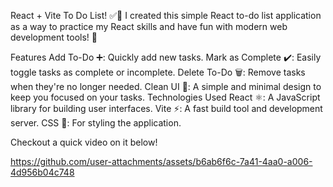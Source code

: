 React + Vite To Do List! ✅📝
I created this simple React to-do list application as a way to practice my React skills and have fun with modern web development tools! 🚀

Features
Add To-Do ➕: Quickly add new tasks.
Mark as Complete ✔️: Easily toggle tasks as complete or incomplete.
Delete To-Do 🗑️: Remove tasks when they're no longer needed.
Clean UI 🎨: A simple and minimal design to keep you focused on your tasks.
Technologies Used
React ⚛️: A JavaScript library for building user interfaces.
Vite ⚡: A fast build tool and development server.
CSS 🎀: For styling the application.

Checkout a quick video on it below!


https://github.com/user-attachments/assets/b6ab6f6c-7a41-4aa0-a006-4d956b04c748

